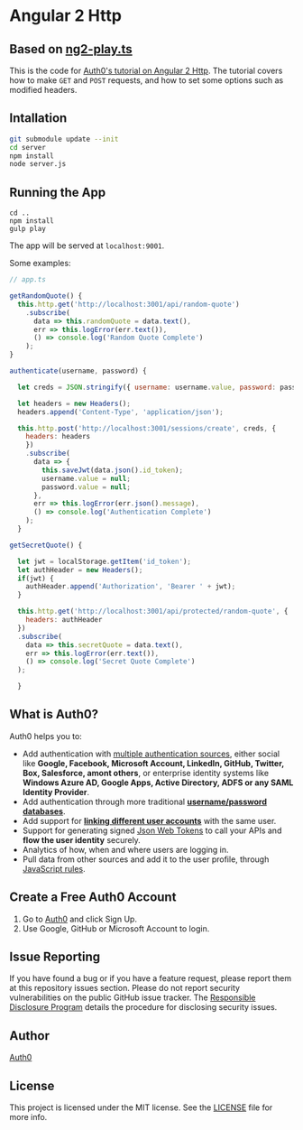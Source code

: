 # Angular 2 Http
## Based on [ng2-play.ts](https://github.com/pkozlowski-opensource/ng2-play)

This is the code for [Auth0's tutorial on Angular 2 Http](). The tutorial covers how to make `GET` and `POST` requests, and how to set some options such as modified headers.

## Intallation

```bash
git submodule update --init
cd server 
npm install
node server.js
```

## Running the App
```
cd ..
npm install
gulp play
```

The app will be served at `localhost:9001`.

Some examples:

```js
// app.ts

getRandomQuote() {
  this.http.get('http://localhost:3001/api/random-quote')
    .subscribe(
      data => this.randomQuote = data.text(),
      err => this.logError(err.text()),
      () => console.log('Random Quote Complete')
    );
}

authenticate(username, password) {

  let creds = JSON.stringify({ username: username.value, password: password.value });

  let headers = new Headers();
  headers.append('Content-Type', 'application/json');

  this.http.post('http://localhost:3001/sessions/create', creds, {
    headers: headers
    })
    .subscribe(
      data => {
        this.saveJwt(data.json().id_token);
        username.value = null;
        password.value = null;
      },
      err => this.logError(err.json().message),
      () => console.log('Authentication Complete')
    );
  }

getSecretQuote() {

  let jwt = localStorage.getItem('id_token');
  let authHeader = new Headers();
  if(jwt) {
    authHeader.append('Authorization', 'Bearer ' + jwt);      
  }

  this.http.get('http://localhost:3001/api/protected/random-quote', {
    headers: authHeader
  })
  .subscribe(
    data => this.secretQuote = data.text(),
    err => this.logError(err.text()),
    () => console.log('Secret Quote Complete')
  );

  }
```

## What is Auth0?

Auth0 helps you to:

* Add authentication with [multiple authentication sources](https://docs.auth0.com/identityproviders), either social like **Google, Facebook, Microsoft Account, LinkedIn, GitHub, Twitter, Box, Salesforce, amont others**, or enterprise identity systems like **Windows Azure AD, Google Apps, Active Directory, ADFS or any SAML Identity Provider**.
* Add authentication through more traditional **[username/password databases](https://docs.auth0.com/mysql-connection-tutorial)**.
* Add support for **[linking different user accounts](https://docs.auth0.com/link-accounts)** with the same user.
* Support for generating signed [Json Web Tokens](https://docs.auth0.com/jwt) to call your APIs and **flow the user identity** securely.
* Analytics of how, when and where users are logging in.
* Pull data from other sources and add it to the user profile, through [JavaScript rules](https://docs.auth0.com/rules).

## Create a Free Auth0 Account

1. Go to [Auth0](https://auth0.com) and click Sign Up.
2. Use Google, GitHub or Microsoft Account to login.

## Issue Reporting

If you have found a bug or if you have a feature request, please report them at this repository issues section. Please do not report security vulnerabilities on the public GitHub issue tracker. The [Responsible Disclosure Program](https://auth0.com/whitehat) details the procedure for disclosing security issues.

## Author

[Auth0](auth0.com)

## License

This project is licensed under the MIT license. See the [LICENSE](LICENSE) file for more info.
